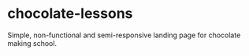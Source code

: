 # chocolate-lessons
Simple, non-functional and semi-responsive landing page for chocolate making school.
